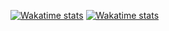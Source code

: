 [![Wakatime stats](https://wakatime.com/share/@nmentink/2a2a3275-6bd2-446a-a934-543cda85711f.png)](https://wakatime.com/@nmentink#gh-dark-mode-only)
[![Wakatime stats](https://wakatime.com/share/@nmentink/20ffb2f8-aa96-4539-b113-d0fa072a9cc3.png)](https://wakatime.com/@nmentink#gh-light-mode-only)
